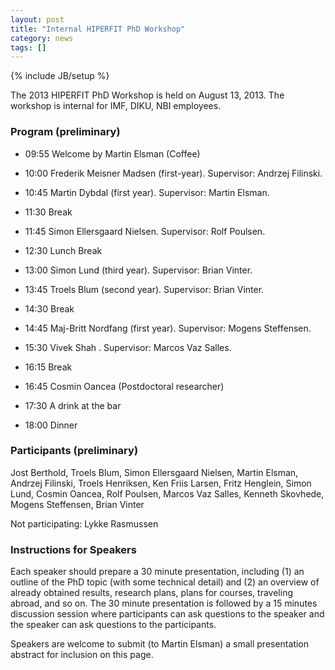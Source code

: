 ```yaml
---
layout: post
title: "Internal HIPERFIT PhD Workshop"
category: news
tags: []
---
```

{% include JB/setup %}

The 2013 HIPERFIT PhD Workshop is held on August 13, 2013. The
workshop is internal for IMF, DIKU, NBI employees.

### Program (preliminary)

* 09:55 Welcome by Martin Elsman (Coffee)

* 10:00 Frederik Meisner Madsen (first-year). Supervisor: Andrzej Filinski.

* 10:45 Martin Dybdal (first year). Supervisor: Martin Elsman.

* 11:30 Break

* 11:45 Simon Ellersgaard Nielsen. Supervisor: Rolf Poulsen.

* 12:30 Lunch Break

* 13:00 Simon Lund (third year). Supervisor: Brian Vinter.

* 13:45 Troels Blum (second year). Supervisor: Brian Vinter.

* 14:30 Break

* 14:45 Maj-Britt Nordfang (first year). Supervisor: Mogens Steffensen.

* 15:30 Vivek Shah . Supervisor: Marcos Vaz Salles.

* 16:15 Break

* 16:45 Cosmin Oancea (Postdoctoral researcher)

* 17:30 A drink at the bar

* 18:00 Dinner

### Participants (preliminary)

Jost Berthold,
Troels Blum,
Simon Ellersgaard Nielsen,
Martin Elsman,
Andrzej Filinski,
Troels Henriksen,
Ken Friis Larsen,
Fritz Henglein,
Simon Lund,
Cosmin Oancea,
Rolf Poulsen,
Marcos Vaz Salles,
Kenneth Skovhede,
Mogens Steffensen,
Brian Vinter

Not participating: Lykke Rasmussen

### Instructions for Speakers

Each speaker should prepare a 30 minute presentation, including (1) an
outline of the PhD topic (with some technical detail) and (2) an
overview of already obtained results, research plans, plans for
courses, traveling abroad, and so on. The 30 minute presentation is
followed by a 15 minutes discussion session where participants can ask
questions to the speaker and the speaker can ask questions to the
participants.

Speakers are welcome to submit (to Martin Elsman) a small presentation
abstract for inclusion on this page.

